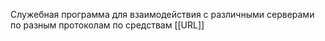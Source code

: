 Служебная программа для взаимодействия с различными серверами по разным протоколам по средствам [[URL]]